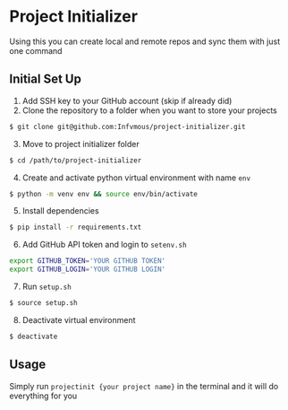 # Project Initializer

Using this you can create local and remote repos and sync them with just one command

## Initial Set Up
1. Add SSH key to your GitHub account (skip if already did)
2. Clone the repository to a folder when you want to store your projects
```bash
$ git clone git@github.com:Infvmous/project-initializer.git
```
3. Move to project initializer folder
```bash
$ cd /path/to/project-initializer
```
4. Create and activate python virtual environment with name `env`
```bash
$ python -m venv env && source env/bin/activate
```
5. Install dependencies
```bash
$ pip install -r requirements.txt
```
6. Add GitHub API token and login to `setenv.sh`
```bash
export GITHUB_TOKEN='YOUR GITHUB TOKEN'
export GITHUB_LOGIN='YOUR GITHUB LOGIN'
```
7. Run `setup.sh`
```bash
$ source setup.sh
```
8. Deactivate virtual environment
```bash
$ deactivate
```

## Usage
Simply run `projectinit {your project name}` in the terminal and it will do everything for you
